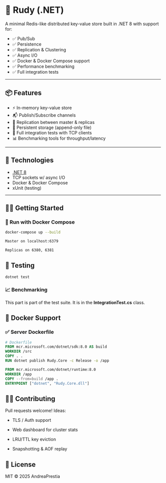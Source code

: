 # 🚀 Rudy (.NET)

A minimal Redis-like distributed key-value store built in .NET 8 with support for:

- ✅ Pub/Sub
- ✅ Persistence
- ✅ Replication & Clustering
- ✅ Async I/O
- ✅ Docker & Docker Compose support
- ✅ Performance benchmarking
- ✅ Full integration tests

---

## 📦 Features

- ⚡ In-memory key-value store
- 📬 Publish/Subscribe channels
- 🧠 Replication between master & replicas
- 🧾 Persistent storage (append-only file)
- 🧪 Full integration tests with TCP clients
- 📊 Benchmarking tools for throughput/latency

---

## 🧰 Technologies

- [.NET 8](https://dotnet.microsoft.com/)
- TCP sockets w/ async I/O
- Docker & Docker Compose
- xUnit (testing)

---

## 🧑‍💻 Getting Started

### 🚀 Run with Docker Compose

```bash
docker-compose up --build

Master on localhost:6379

Replicas on 6380, 6381
```

## 🧪 Testing
```bash
dotnet test
```

### 📈 Benchmarking
This part is part of the test suite. It is in the **IntegrationTest.cs** class.

## 🐳 Docker Support

### ✅ Server Dockerfile
```dockerfile
# Dockerfile
FROM mcr.microsoft.com/dotnet/sdk:8.0 AS build
WORKDIR /src
COPY . .
RUN dotnet publish Rudy.Core -c Release -o /app

FROM mcr.microsoft.com/dotnet/runtime:8.0
WORKDIR /app
COPY --from=build /app .
ENTRYPOINT ["dotnet", "Rudy.Core.dll"]
```

## 🧑‍💻 Contributing
Pull requests welcome! Ideas:

- TLS / Auth support

- Web dashboard for cluster stats

- LRU/TTL key eviction

- Snapshotting & AOF replay

## 📜 License
MIT © 2025 AndreaPrestia